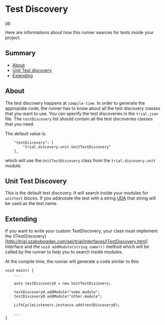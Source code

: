 # Test Discovery

[up](../README.md)

Here are informations about how this runner searces for tests inside your project.

## Summary

  - [About](#about)
  - [Unit Test discovery](#unit-test-discovery)
  - [Extending](#extending)

## About

The test discovery happens at `compile-time`. In order to generate the appropiate code, the
runner has to know about all the test discovery classes that you want to use. You can specify the test discoveries
in the `trial.json` file. The `testDiscovery` list should contain all the test discoveries classes that you need.

The default value is:

```
    "testDiscovery": [
        "trial.discovery.unit.UnitTestDiscovery"
    ],
```

which will use the `UnitTestDiscovery` class from the `trial.discovery.unit` module.

## Unit Test Discovery

This is the default test discovery. It will search inside your modules for `unittest` blocks. If you addnotate
the test with a string [UDA](http://dlang.org/spec/attribute.html#uda) that string will be used as the test name.

## Extending

If you want to write your custom TestDiscovery, your class must implement
the (ITestDiscovery)[http://trial.szabobogdan.com/api/trial/interfaces/ITestDiscovery.html] interface and 
the `void addModule(string name)()` method which will be called by the runner to help you to search inside modules.

At the compile time, the runner will generate a code similar to this:

```
void main() {
    ...

    auto testDiscovery0 = new UnitTestDiscovery;
    
    testDiscovery0.addModule!"some.module";
    testDiscovery0.addModule!"other.module";

    LifeCycleListeners.instance.add(testDiscovery0);

    ...
}

```